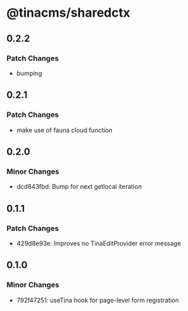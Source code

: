 # @tinacms/sharedctx

## 0.2.2

### Patch Changes

- bumping

## 0.2.1

### Patch Changes

- make use of fauna cloud function

## 0.2.0

### Minor Changes

- dcd843fbd: Bump for next getlocal iteration

## 0.1.1

### Patch Changes

- 429d8e93e: Improves no TinaEditProvider error message

## 0.1.0

### Minor Changes

- 792f47251: useTina hook for page-level form registration
